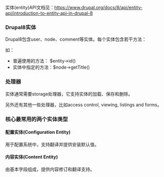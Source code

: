 实体(entity)API文档见：https://www.drupal.org/docs/8/api/entity-api/introduction-to-entity-api-in-drupal-8

### Drupal8实体
Drupal8包含user、node、comment等实体。每个实体包含若干方法：

如：

* 普遍使用的方法： $entity->id()
* 实体中指定的方法：$node->getTitle()

### 处理器
实体通常需要storage处理器，它支持实体的加载、保存和删除。

另外还有其他一些处理器，比如access control, viewing, listings and forms。

### 核心最常用的两个实体类型

#### 配置实体(Configuration Entity)
用于配置系统中，支持翻译并提供安装默认值。

#### 内容实体(Content Entity)
由基本字段组成，提供内容修订和翻译支持。